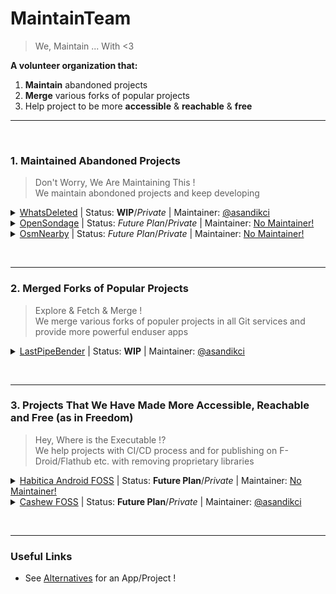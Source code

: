 # MaintainTeam
> We, Maintain ... With <3

**A volunteer organization that:**
1. **Maintain** abandoned projects
2. **Merge** various forks of popular projects
3. Help project to be more **accessible** & **reachable** & **free**

<hr><br>
<!--################################
##############---1---###############
#################################-->

### 1. Maintained Abandoned Projects 
> Don't Worry, We Are Maintaining This !<br>
We maintain abondoned projects and keep developing

<details><summary>
<a href="https://github.com/MaintainTeam/WhatsDeleted">WhatsDeleted</a> | Status: <b>WIP</b>/<em>Private</em> | Maintainer: <a href="https://github.com/asandikci">@asandikci</a>
</summary>

  - [Abandoned Old Version](https://github.com/4nubhav/WhatsDeleted) 
</details><details><summary>
<a href="https://github.com/MaintainTeam/OpenSondage">OpenSondage</a> | Status: <em>Future Plan</em>/<em>Private</em> | Maintainer: <a href="#help-us-">No Maintainer!</a>
</summary>

  - [Abandoned Old Version (FramaDate)](https://framagit.org/framasoft/framadate/)
  - [Original Oldest Version](https://github.com/leblanc-simon/OpenSondage)
</details><details><summary>
<a href="https://github.com/MaintainTeam/OsmNearby">OsmNearby</a> | Status: <em>Future Plan</em>/<em>Private</em> | Maintainer: <a href="#help-us-">No Maintainer!</a>
</summary>

  - [Abandoned Old Version](https://github.com/Teester/Whats-Nearby)
</details>

<br><hr>
<!--################################
##############---2---###############
#################################-->

### 2. Merged Forks of Popular Projects
> Explore & Fetch & Merge !<br>
We merge various forks of populer projects in all Git services and provide more powerful enduser apps

<details><summary>
<a href="https://github.com/MaintainTeam/LastPipeBender">LastPipeBender</a> | Status: <b>WIP</b> | Maintainer: <a href="https://github.com/asandikci">@asandikci</a>
</summary>

  - Main Project: [Newpipe](https://github.com/TeamNewPipe/NewPipe)
  - Combined Forks: [Tubular](https://github.com/polymorphicshade/Tubular) + [BraveNewPipe](https://github.com/bravenewpipe/NewPipe) (WIP) + [PipePipe](https://github.com/InfinityLoop1308/PipePipe/) (Future Plan)
  - Sub Projects: [LastPipeExtractor](https://github.com/MaintainTeam/LastPipeExtractor/)
</details>


<br><hr>
<!--################################
##############---3---###############
#################################-->

### 3. Projects That We Have Made More Accessible, Reachable and Free (as in Freedom)
> Hey, Where is the Executable !?<br>
We help projects with CI/CD process and for publishing on F-Droid/Flathub etc. with removing proprietary libraries

<details><summary>
<a href="https://github.com/MaintainTeam/HabiticaAndroidFOSS">Habitica Android FOSS</a> | Status: <b>Future Plan</b>/<em>Private</em> | Maintainer: <a href="#help-us-">No Maintainer!</a>
</summary>

  - [Original Version](https://github.com/HabitRPG/habitica-android/) (with proprietary components) 
</details><details><summary>
<a href="https://github.com/MaintainTeam/CashewFOSS">Cashew FOSS</a> | Status: <b>Future Plan</b>/<em>Private</em> | Maintainer: <a href="https://github.com/asandikci">@asandikci</a>
</summary>

  - [Original Version](https://github.com/HabitRPG/habitica-android/) (with proprietary components) 
</details>


<br><hr>

### Useful Links
- See [Alternatives](https://alternativeto.net) for an App/Project !

<!--
### Help Us !
- Apply to maintain a project: [Apply](https://form.maintainteam.org/apply)
- Help with translatison: [Translate on Weblate](https://translate.maintainteam.org)
- Help with minor fixes: [Inspect Bugs](https://prman.maintainteam.org/issues?services=all&projects=all&type=minor) # Project Manager for organizing all issues/PR's in git services
- Buy us a Coffee: [LibrePay](link) | [OpenCollective](link) | [Other Ways to Donate](https://maintainteam.org/donate)
-->

